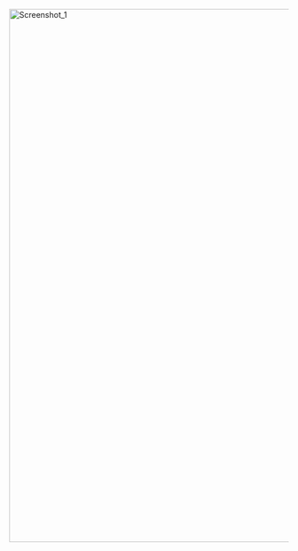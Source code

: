 <img width="960" alt="Screenshot_1" src="https://lh5.googleusercontent.com/u__Czo6bYXc426YQd_S42xcK4EuGjCianpX3oi5oYnBV20Ckw_HVbA68qdjvhrsZgIhYUSt82VRgb1mYdcftJCXdvuln6ub7KsE_dgm0DOlmMPz7PjRA-o3xcwVWpkAZ8B6WASY5SwzBHCET9hHBm8bBPVQrTlnOAlbXObFYx9kSNHjH1hD0Yg"></img>
